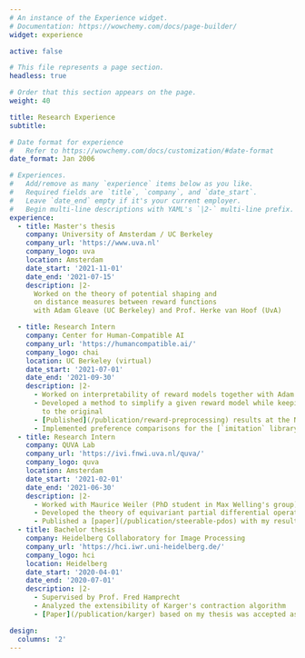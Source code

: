 ```yaml
---
# An instance of the Experience widget.
# Documentation: https://wowchemy.com/docs/page-builder/
widget: experience

active: false

# This file represents a page section.
headless: true

# Order that this section appears on the page.
weight: 40

title: Research Experience
subtitle:

# Date format for experience
#   Refer to https://wowchemy.com/docs/customization/#date-format
date_format: Jan 2006

# Experiences.
#   Add/remove as many `experience` items below as you like.
#   Required fields are `title`, `company`, and `date_start`.
#   Leave `date_end` empty if it's your current employer.
#   Begin multi-line descriptions with YAML's `|2-` multi-line prefix.
experience:
  - title: Master's thesis
    company: University of Amsterdam / UC Berkeley
    company_url: 'https://www.uva.nl'
    company_logo: uva
    location: Amsterdam
    date_start: '2021-11-01'
    date_end: '2021-07-15'
    description: |2-
      Worked on the theory of potential shaping and
      on distance measures between reward functions
      with Adam Gleave (UC Berkeley) and Prof. Herke van Hoof (UvA)

  - title: Research Intern
    company: Center for Human-Compatible AI
    company_url: 'https://humancompatible.ai/'
    company_logo: chai
    location: UC Berkeley (virtual)
    date_start: '2021-07-01'
    date_end: '2021-09-30'
    description: |2-
      - Worked on interpretability of reward models together with Adam Gleave
      - Developed a method to simplify a given reward model while keeping it equivalent
        to the original
      - [Published](/publication/reward-preprocessing) results at the NeurIPS Cooperative AI workshop
      - Implemented preference comparisons for the [`imitation` library](https://github.com/HumanCompatibleAI/imitation)
  - title: Research Intern
    company: QUVA Lab
    company_url: 'https://ivi.fnwi.uva.nl/quva/'
    company_logo: quva
    location: Amsterdam
    date_start: '2021-02-01'
    date_end: '2021-06-30'
    description: |2-
      - Worked with Maurice Weiler (PhD student in Max Welling's group)
      - Developed the theory of equivariant partial differential operators
      - Published a [paper](/publication/steerable-pdos) with my results at ICLR 2022
  - title: Bachelor thesis
    company: Heidelberg Collaboratory for Image Processing
    company_url: 'https://hci.iwr.uni-heidelberg.de/'
    company_logo: hci
    location: Heidelberg
    date_start: '2020-04-01'
    date_end: '2020-07-01'
    description: |2-
      - Supervised by Prof. Fred Hamprecht
      - Analyzed the extensibility of Karger's contraction algorithm
      - [Paper](/publication/karger) based on my thesis was accepted as an Oral at ICCV 2021

design:
  columns: '2'
---
```


